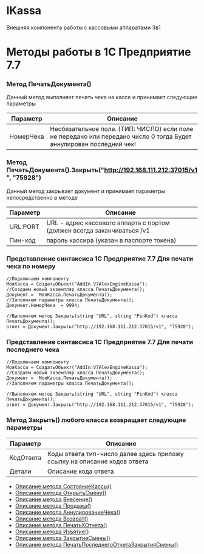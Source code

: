 # IKassa
Внешняя компонента работы с кассовыми аппаратами 3в1

# Методы работы в 1С Предприятие 7.7

### Метод  ПечатьДокумента()

Данный метод выполняет печать чека на кассе и принимает следующие параметры

Параметр | Описание
---|---
НомерЧека | Необязательное поле. (ТИП: ЧИСЛО) если поле не передано или передано число 0 тогда Будет аннулирован последний чек!

### Метод  ПечатьДокумента().Закрыть("http://192.168.111.212:37015/v1", "75928")
Данный метод закрывает документ и принимает параметры непосредственно в методе 

Параметр | Описание
---|---
URL:PORT | URL - адрес кассового аппарта с портом (должен всегда заканчиваться /v1 
Пин-код |  пароль кассира (указан в паспорте токена)

### Представление синтаксиса 1С Предприятие 7.7 Для печати чека по номеру

```1C
//Подключаем компоненту
МояКасса = СоздатьОбъект("AddIn.V7AlexEngineKassa");
//Создаем новый экземпляр класса ПечатьДокумента();	
Документ =  МояКасса.ПечатьДокумента();
//Заполняем параметры класса ПечатьДокумента();
Документ.НомерЧека  = 9994;

//Выполняем метод Закрыть(string "URL", string "PinKod") класса ПечатьДокумента();
ответ = Документ.Закрыть("http://192.168.111.212:37015/v1", "75928");

```

### Представление синтаксиса 1С Предприятие 7.7 Для печати последнего чека

```1C
//Подключаем компоненту
МояКасса = СоздатьОбъект("AddIn.V7AlexEngineKassa");
//Создаем новый экземпляр класса ПечатьДокумента();	
Документ =  МояКасса.ПечатьДокумента();
//Заполняем параметры класса ПечатьДокумента();

//Выполняем метод Закрыть(string "URL", string "PinKod") класса ПечатьДокумента();
ответ = Документ.Закрыть("http://192.168.111.212:37015/v1", "75928");

```

### Метод Закрыть() любого класса возвращает следующие параметры

Параметр | Описание
---|---
КодОтвета | Коды ответа тип-число далее здесь приложу ссылку на описание кодов ответа 
Детали |  Описание кода ответа 

* [Описание метода СостояниеКассы()](./README_OTHER_INFO.md)
* [Описание метода ОткрытьСмену()](./README_OPEN_SHIFT.md)
* [Описание метода Внесение()](./README_DEPOSIT.md)
* [Описание метода Продажа()](./README_SALE.md)
* [Описание метода АннулированиеЧека()](./README_ROLLBACK_CHECK.md)
* [Описание метода Возврат()](./README_MoneyBack.md)
* [Описание метода ПечатьХОтчета()](./README_X_REPORT.md)
* [Описание метода Изъятие()](./README_WITHDRAW.md)
* [Описание метода ЗакрытиеСмены()](./README_CLOSE_SHIFT.md)
* [Описание метода ПечатьПоследнегоОтчетаЗакрытияСмены()](./README_PRINT_Z_REPORT.md)
